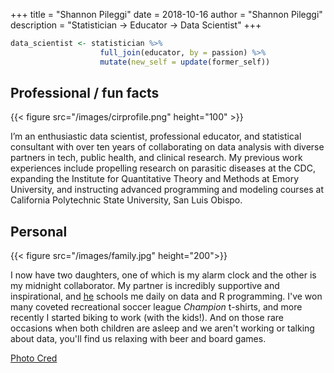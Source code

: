 +++
title = "Shannon Pileggi"
date = 2018-10-16
author = "Shannon Pileggi"
description = "Statistician -> Educator -> Data Scientist"
+++

```r
data_scientist <- statistician %>% 
                    full_join(educator, by = passion) %>% 
                    mutate(new_self = update(former_self))
```

## Professional / fun facts

{{< figure src="/images/cirprofile.png" height="100" >}}

I’m an enthusiastic data scientist, professional educator, and statistical consultant with over ten years of collaborating on data analysis with diverse partners in tech, public health, and clinical research.  My previous work experiences include propelling research on parasitic diseases at the CDC, expanding the Institute for Quantitative Theory and Methods at Emory University, and instructing advanced programming and modeling courses at California Polytechnic State University, San Luis Obispo.    

## Personal

{{< figure src="/images/family.jpg" height="200">}}

I now have two daughters, one of which is my alarm clock and the other is my midnight collaborator.  My partner is incredibly supportive and inspirational, and [he](http://avpileggi.com/) schools me daily on data and R programming.  I've won many coveted recreational soccer league _Champion_ t-shirts, and more recently I started biking to work (with the kids!).  And on those rare occasions when both children are asleep and we aren't working or talking about data, you'll find us relaxing with beer and board games.

[Photo Cred](https://www.facebook.com/KristinSteerPhotography/)
